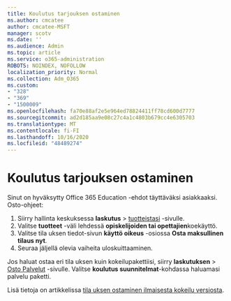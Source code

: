```yaml
---
title: Koulutus tarjouksen ostaminen
ms.author: cmcatee
author: cmcatee-MSFT
manager: scotv
ms.date: ''
ms.audience: Admin
ms.topic: article
ms.service: o365-administration
ROBOTS: NOINDEX, NOFOLLOW
localization_priority: Normal
ms.collection: Adm_O365
ms.custom:
- "328"
- "369"
- "1500009"
ms.openlocfilehash: fa70e88af2e5e964ed78824411ff78cd600d7777
ms.sourcegitcommit: ad2d185aa9e08c27c4a1c4803b679cc4e6305703
ms.translationtype: MT
ms.contentlocale: fi-FI
ms.lasthandoff: 10/16/2020
ms.locfileid: "48489274"
---
```

# <a name="how-to-purchase-an-education-offer"></a>Koulutus tarjouksen ostaminen

Sinut on hyväksytty Office 365 Education -ehdot täyttäväksi asiakkaaksi. Osto-ohjeet:
  
1. Siirry hallinta keskuksessa **laskutus** \> [tuotteistasi](https://go.microsoft.com/fwlink/p/?linkid=842054) -sivulle.
2. Valitse **tuotteet** -väli lehdessä **opiskelijoiden tai opettajien**koekäyttö.
3. Valitse tila uksen tiedot-sivun **käyttö oikeus** -osiossa **Osta maksullinen tilaus nyt**.
4. Seuraa jäljellä olevia vaiheita uloskuittaaminen.

Jos haluat ostaa eri tila uksen kuin kokeilupakettiisi, siirry **laskutuksen** \> [Osto Palvelut](https://go.microsoft.com/fwlink/p/?linkid=868433) -sivulle. Valitse **koulutus suunnitelmat**-kohdassa haluamasi palvelu paketti.

Lisä tietoja on artikkelissa [tila uksen ostaminen ilmaisesta kokeilu versiosta](https://docs.microsoft.com/microsoft-365/commerce/try-or-buy-microsoft-365#buy-a-subscription-from-your-free-trial).